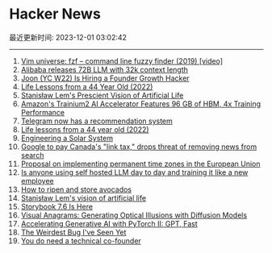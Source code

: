 # Hacker News

最近更新时间: 2023-12-01 03:02:42

--- 
1. [Vim universe: fzf – command line fuzzy finder (2019) [video]](https://www.youtube.com/watch?v=qgG5Jhi_Els) 
2. [Alibaba releases 72B LLM with 32k context length](https://huggingface.co/Qwen/Qwen-72B) 
3. [Joon (YC W22) Is Hiring a Founder Growth Hacker](https://www.ycombinator.com/companies/joon/jobs/sKzkrxO-founding-growth-manager) 
4. [Life Lessons from a 44 Year Old (2022)](https://www.anniemacmanus.com//articles/life-lessons-from-a-44-year-old) 
5. [Stanisław Lem's Prescient Vision of Artificial Life](https://thereader.mitpress.mit.edu/stanislaw-lems-prescient-vision-of-artificial-life/) 
6. [Amazon's Trainium2 AI Accelerator Features 96 GB of HBM, 4x Training Performance](https://www.anandtech.com/show/21173/amazons-trainium2-features-96-gb-hbm-quadruples-training-performance) 
7. [Telegram now has a recommendation system](https://telegram.org/blog/similar-channels) 
8. [Life lessons from a 44 year old (2022)](https://www.anniemacmanus.com//articles/life-lessons-from-a-44-year-old) 
9. [Engineering a Solar System](https://planetplanet.net/2017/05/03/the-ultimate-engineered-solar-system/) 
10. [Google to pay Canada's "link tax," drops threat of removing news from search](https://arstechnica.com/tech-policy/2023/11/google-to-pay-canadas-link-tax-drops-threat-of-removing-news-from-search/) 
11. [Proposal on implementing permanent time zones in the European Union](https://timeuse.barcelona/projects/permanent-time-zones-eu/) 
12. [Is anyone using self hosted LLM day to day and training it like a new employee](https://news.ycombinator.com/item?id=38476038) 
13. [How to ripen and store avocados](https://www.seriouseats.com/how-to-ripen-avocados-7377071) 
14. [Stanisław Lem's vision of artificial life](https://thereader.mitpress.mit.edu/stanislaw-lems-prescient-vision-of-artificial-life/) 
15. [Storybook 7.6 Is Here](https://storybook.js.org/blog/storybook-7-6/) 
16. [Visual Anagrams: Generating Optical Illusions with Diffusion Models](https://dangeng.github.io/visual_anagrams/) 
17. [Accelerating Generative AI with PyTorch II: GPT, Fast](https://pytorch.org/blog/accelerating-generative-ai-2/) 
18. [The Weirdest Bug I've Seen Yet](https://engineering.gusto.com/the-weirdest-bug-ive-seen-yet/) 
19. [You do need a technical co-founder](https://www.ycombinator.com/blog/why-you-really-do-need-a-technical-co-founder/) 
